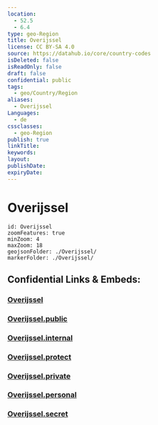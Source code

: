 ```yaml
---
location:
  - 52.5
  - 6.4
type: geo-Region
title: Overijssel
license: CC BY-SA 4.0
source: https://datahub.io/core/country-codes
isDeleted: false
isReadOnly: false
draft: false
confidential: public
tags:
  - geo/Country/Region
aliases:
  - Overijssel
Languages:
  - de
cssclasses:
  - geo-Region
publish: true
linkTitle:
keywords:
layout:
publishDate:
expiryDate:
---
```


# Overijssel

```leaflet
id: Overijssel
zoomFeatures: true 
minZoom: 4 
maxZoom: 18
geojsonFolder: ./Overijssel/
markerFolder: ./Overijssel/
```


## Confidential Links & Embeds: 

### [Overijssel](/_Standards/Earth/Continent/Europe/Europe~West/Netherlands/Provinces~Netherlands/Overijssel.md) 

### [Overijssel.public](/_public/Earth/Continent/Europe/Europe~West/Netherlands/Provinces~Netherlands/Overijssel.public.md) 

### [Overijssel.internal](/_internal/Earth/Continent/Europe/Europe~West/Netherlands/Provinces~Netherlands/Overijssel.internal.md) 

### [Overijssel.protect](/_protect/Earth/Continent/Europe/Europe~West/Netherlands/Provinces~Netherlands/Overijssel.protect.md) 

### [Overijssel.private](/_private/Earth/Continent/Europe/Europe~West/Netherlands/Provinces~Netherlands/Overijssel.private.md) 

### [Overijssel.personal](/_personal/Earth/Continent/Europe/Europe~West/Netherlands/Provinces~Netherlands/Overijssel.personal.md) 

### [Overijssel.secret](/_secret/Earth/Continent/Europe/Europe~West/Netherlands/Provinces~Netherlands/Overijssel.secret.md)


